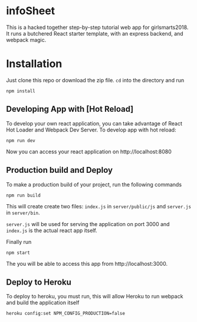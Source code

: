 # infoSheet

This is a hacked together step-by-step tutorial web app for girlsmarts2018. It runs a butchered React starter template, with an express backend, and webpack magic.


# Installation
Just clone this repo or download the zip file. `cd` into the directory and run

    npm install

## Developing App with [Hot Reload]
To develop your own react application, you can take advantage of React Hot Loader and Webpack Dev Server. To develop app with hot reload:

    npm run dev

Now you can access your react application on http://localhost:8080

## Production build and Deploy
To make a production build of your project, run the following commands

    npm run build
  
This will create create two files: `index.js` in `server/public/js` and `server.js` in `server/bin`.

`server.js` will be used for serving the application on port 3000 and `index.js` is the actual react app itself.

Finally run

    npm start

The you will be able to access this app from http://localhost:3000.


## Deploy to Heroku
To deploy to heroku, you must run, this will allow Heroku to run webpack and build the application itself

```sh
heroku config:set NPM_CONFIG_PRODUCTION=false
```